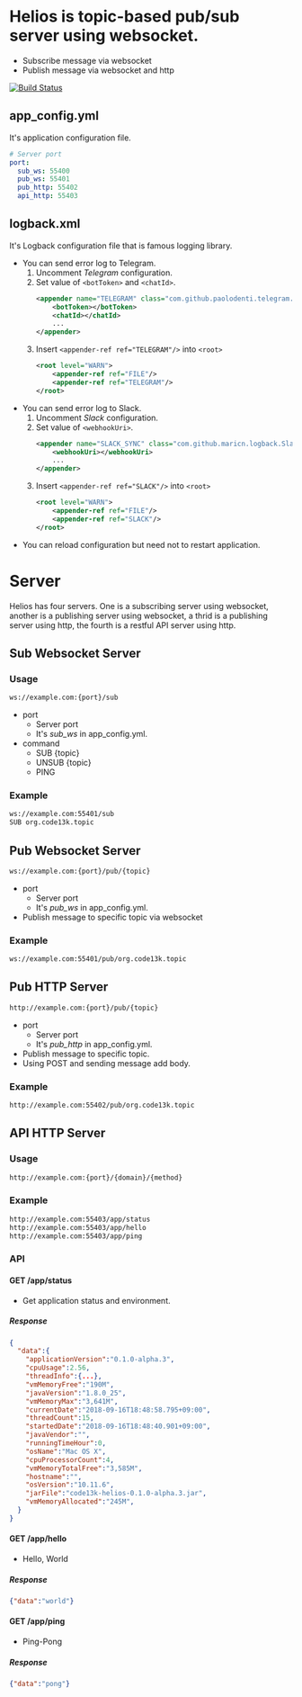 # Helios is topic-based pub/sub server using websocket.
* Subscribe message via websocket
* Publish message via websocket and http

[![Build Status](https://travis-ci.org/code13k/helios.svg?branch=master)](https://travis-ci.org/code13k/helios)


## app_config.yml
It's application configuration file.
```yaml
# Server port
port:
  sub_ws: 55400
  pub_ws: 55401
  pub_http: 55402
  api_http: 55403
```

## logback.xml
It's Logback configuration file that is famous logging library.
* You can send error log to Telegram.
  1. Uncomment *Telegram* configuration.
  2. Set value of `<botToken>` and `<chatId>`.
       ```xml
       <appender name="TELEGRAM" class="com.github.paolodenti.telegram.logback.TelegramAppender">
           <botToken></botToken>
           <chatId></chatId>
           ...
       </appender>
       ```
  3. Insert `<appender-ref ref="TELEGRAM"/>` into `<root>`
     ```xml
     <root level="WARN">
         <appender-ref ref="FILE"/>
         <appender-ref ref="TELEGRAM"/>
     </root>
     ```
* You can send error log to Slack.
  1. Uncomment *Slack* configuration.
  2. Set value of `<webhookUri>`.
       ```xml
       <appender name="SLACK_SYNC" class="com.github.maricn.logback.SlackAppender">
           <webhookUri></webhookUri>
           ...
       </appender>
       ```
  3. Insert `<appender-ref ref="SLACK"/>` into `<root>`
     ```xml
     <root level="WARN">
         <appender-ref ref="FILE"/>
         <appender-ref ref="SLACK"/>
     </root>
     ```
* You can reload configuration but need not to restart application.


# Server
Helios has four servers. 
One is a subscribing server using websocket, another is a publishing server using websocket, a thrid is a publishing server using http, the fourth is a restful API server using http.

## Sub Websocket Server
### Usage
```html
ws://example.com:{port}/sub
```
* port
  * Server port
  * It's *sub_ws* in app_config.yml.
* command
  * SUB {topic}
  * UNSUB {topic}
  * PING
  
### Example
```html
ws://example.com:55401/sub
SUB org.code13k.topic
```
  
## Pub Websocket Server
```html
ws://example.com:{port}/pub/{topic}
```
* port
  * Server port
  * It's *pub_ws* in app_config.yml.
* Publish message to specific topic via websocket
  
### Example
```html
ws://example.com:55401/pub/org.code13k.topic
```
  
## Pub HTTP Server
```html
http://example.com:{port}/pub/{topic}
```
* port
  * Server port
  * It's *pub_http* in app_config.yml.
* Publish message to specific topic.
* Using POST and sending message add body.


### Example
```html
http://example.com:55402/pub/org.code13k.topic
```

## API HTTP Server
### Usage
```html
http://example.com:{port}/{domain}/{method}
```

### Example
```html
http://example.com:55403/app/status
http://example.com:55403/app/hello
http://example.com:55403/app/ping
```

### API
#### GET /app/status
* Get application status and environment.
##### Response
```json
{
  "data":{
    "applicationVersion":"0.1.0-alpha.3",
    "cpuUsage":2.56,
    "threadInfo":{...},
    "vmMemoryFree":"190M",
    "javaVersion":"1.8.0_25",
    "vmMemoryMax":"3,641M",
    "currentDate":"2018-09-16T18:48:58.795+09:00",
    "threadCount":15,
    "startedDate":"2018-09-16T18:48:40.901+09:00",
    "javaVendor":"",
    "runningTimeHour":0,
    "osName":"Mac OS X",
    "cpuProcessorCount":4,
    "vmMemoryTotalFree":"3,585M",
    "hostname":"",
    "osVersion":"10.11.6",
    "jarFile":"code13k-helios-0.1.0-alpha.3.jar",
    "vmMemoryAllocated":"245M",
  }
}
```
#### GET /app/hello
* Hello, World
##### Response
```json
{"data":"world"}
```
#### GET /app/ping
* Ping-Pong
##### Response
```json
{"data":"pong"}



